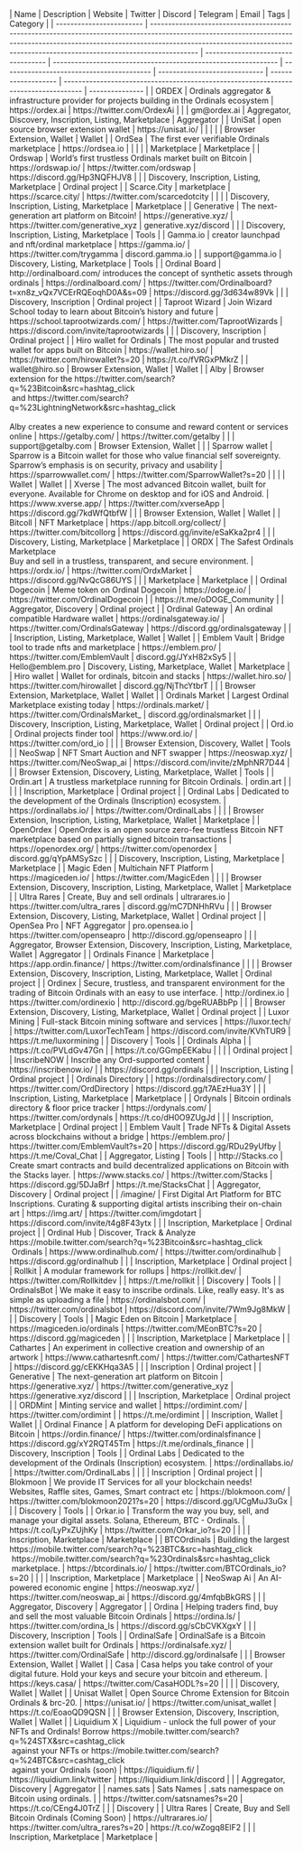 <link rel="stylesheet" type="text/css" href="./assets/css/style.css">
| Name                     | Description                                                                                                                                                                                                                                             | Website                            | Twitter                                                        | Discord                                   | Telegram                      | Email               | Tags                                                                                | Category        |
| ------------------------ | ------------------------------------------------------------------------------------------------------------------------------------------------------------------------------------------------------------------------------------------------------- | ---------------------------------- | -------------------------------------------------------------- | ----------------------------------------- | ----------------------------- | ------------------- | ----------------------------------------------------------------------------------- | --------------- |
| ORDEX                    | Ordinals aggregator & infrastructure provider for projects building in the Ordinals ecosystem                                                                                                                                                           | https://ordex.ai                   | https://twitter.com/OrdexAi                                    |                                           |                               | gm@ordex.ai         | Aggregator, Discovery, Inscription, Listing, Marketplace                            | Aggregator      |
| UniSat                   | open source browser extension wallet                                                                                                                                                                                                                    | https://unisat.io/                 |                                                                |                                           |                               |                     | Browser Extension, Wallet                                                           | Wallet          |
| OrdSea                   | The first ever verifiable Ordinals marketplace                                                                                                                                                                                                          | https://ordsea.io                  |                                                                |                                           |                               |                     | Marketplace                                                                         | Marketplace     |
| Ordswap                  | World’s first trustless Ordinals market built on Bitcoin                                                                                                                                                                                                | https://ordswap.io/                | https://twitter.com/ordswap                                    | https://discord.gg/Hp3NQFHJV8             |                               |                     | Discovery, Inscription, Listing, Marketplace                                        | Ordinal project |
| Scarce.City              | marketplace                                                                                                                                                                                                                                             | https://scarce.city/               | https://twitter.com/scarcedotcity                              |                                           |                               |                     | Discovery, Inscription, Listing, Marketplace                                        | Marketplace     |
| Generative               | The next-generation art platform on Bitcoin!                                                                                                                                                                                                            | https://generative.xyz/            | https://twitter.com/generative_xyz                             | generative.xyz/discord                    |                               |                     | Discovery, Inscription, Listing, Marketplace                                        | Tools           |
| Gamma.io                 | creator launchpad and nft/ordinal marketplace                                                                                                                                                                                                           | https://gamma.io/                  | https://twitter.com/trygamma                                   | discord.gamma.io                          |                               | support@gamma.io    | Discovery, Listing, Marketplace                                                     | Tools           |
| Ordinal Board            | http://ordinalboard.com/ introduces the concept of synthetic assets through ordinals                                                                                                                                                                    | https://ordinalboard.com/          | https://twitter.com/Ordinalboard?t=xn8z_vQx7VCErRQEoqhD0A&s=09 | https://discord.gg/3d634w89Vk             |                               |                     | Discovery, Inscription                                                              | Ordinal project |
| Taproot Wizard           | Join Wizard School today to learn about Bitcoin’s history and future                                                                                                                                                                                    | https://school.taprootwizards.com/ | https://twitter.com/TaprootWizards                             | https://discord.com/invite/taprootwizards |                               |                     | Discovery, Inscription                                                              | Ordinal project |
| Hiro wallet for Ordinals | The most popular and trusted wallet for apps built on Bitcoin                                                                                                                                                                                           | https://wallet.hiro.so/            | https://twitter.com/hirowallet?s=20                            | https://t.co/fVRGxPMkrZ                   |                               | wallet@hiro.so      | Browser Extension, Wallet                                                           | Wallet          |
| Alby                     | Browser extension for the https://twitter.com/search?q=%23Bitcoin&src=hashtag_click<br> and https://twitter.com/search?q=%23LightningNetwork&src=hashtag_click<br> <br>Alby creates a new experience to consume and reward content or services online   | https://getalby.com/               | https://twitter.com/getalby                                    |                                           |                               | support@getalby.com | Browser Extension, Wallet                                                           |                 |
| Sparrow wallet           | Sparrow is a Bitcoin wallet for those who value financial self sovereignty. Sparrow’s emphasis is on security, privacy and usability                                                                                                                    | https://sparrowwallet.com/         | https://twitter.com/SparrowWallet?s=20                         |                                           |                               |                     | Wallet                                                                              | Wallet          |
| Xverse                   | The most advanced Bitcoin wallet, built for everyone. Available for Chrome on desktop and for iOS and Android.                                                                                                                                          | https://www.xverse.app/            | https://twitter.com/xverseApp                                  | https://discord.gg/7kdWfQtbfW             |                               |                     | Browser Extension, Wallet                                                           | Wallet          |
| Bitcoll                  | NFT Marketplace                                                                                                                                                                                                                                         | https://app.bitcoll.org/collect/   | https://twitter.com/bitcollorg                                 | https://discord.gg/invite/eSaKka2pr4      |                               |                     | Discovery, Listing, Marketplace                                                     | Marketplace     |
| ORDX                     | The Safest Ordinals Marketplace<br>Buy and sell in a trustless, transparent, and secure environment.                                                                                                                                                    | https://ordx.io/                   | https://twitter.com/OrdxMarket                                 | https://discord.gg/NvQcG86UYS             |                               |                     | Marketplace                                                                         | Marketplace     |
| Ordinal Dogecoin         | Meme token on Ordinal Dogecoin                                                                                                                                                                                                                          | https://odoge.io/                  | https://twitter.com/OrdinalDogecoin                            |                                           | https://t.me/oDOGE_Community  |                     | Aggregator, Discovery                                                               | Ordinal project |
| Ordinal Gateway          | An ordinal compatible Hardware wallet                                                                                                                                                                                                                   | https://ordinalsgateway.io/        | https://twitter.com/OrdinalsGateway                            | https://discord.gg/ordinalsgateway        |                               |                     | Inscription, Listing, Marketplace, Wallet                                           | Wallet          |
| Emblem Vault             | Bridge tool to trade nfts and marketplace                                                                                                                                                                                                               | https://emblem.pro/                | https://twitter.com/EmblemVault                                | discord.gg/JYxH82xSy5                     |                               | Hello@emblem.pro    | Discovery, Listing, Marketplace, Wallet                                             | Marketplace     |
| Hiro wallet              | Wallet for ordinals, bitcoin and stacks                                                                                                                                                                                                                 | https://wallet.hiro.so/            | https://twitter.com/hirowallet                                 | discord.gg/NjThcYtbrT                     |                               |                     | Browser Extension, Marketplace, Wallet                                              | Wallet          |
| Ordinals Market          | Largest Ordinal Marketplace existing today                                                                                                                                                                                                              | https://ordinals.market/           | https://twitter.com/OrdinalsMarket_                            | discord.gg/ordinalsmarket                 |                               |                     | Discovery, Inscription, Listing, Marketplace, Wallet                                | Ordinal project |
| Ord.io                   | Ordinal projects finder tool                                                                                                                                                                                                                            | https://www.ord.io/                | https://twitter.com/ord_io                                     |                                           |                               |                     | Browser Extension, Discovery, Wallet                                                | Tools           |
| NeoSwap                  | NFT Smart Auction and NFT swapper                                                                                                                                                                                                                       | https://neoswap.xyz/               | https://twitter.com/NeoSwap_ai                                 | https://discord.com/invite/zMphNR7D44     |                               |                     | Browser Extension, Discovery, Listing, Marketplace, Wallet                          | Tools           |
| Ordin.art                | A trustless marketplace running for Bitcoin Ordinals.                                                                                                                                                                                                   | ordin.art                          |                                                                |                                           |                               |                     | Inscription, Marketplace                                                            | Ordinal project |
| Ordinal Labs             | Dedicated to the development of the Ordinals (Inscription) ecosystem.                                                                                                                                                                                   | https://ordinallabs.io/            | https://twitter.com/OrdinalLabs                                |                                           |                               |                     | Browser Extension, Inscription, Listing, Marketplace, Wallet                        | Marketplace     |
| OpenOrdex                | OpenOrdex is an open source zero-fee trustless Bitcoin NFT marketplace based on partially signed bitcoin transactions                                                                                                                                   | https://openordex.org/             | https://twitter.com/openordex                                  | discord.gg/qYpAMSySzc                     |                               |                     | Discovery, Inscription, Listing, Marketplace                                        | Marketplace     |
| Magic Eden               | Multichain NFT Platform                                                                                                                                                                                                                                 | https://magiceden.io/              | https://twitter.com/MagicEden                                  |                                           |                               |                     | Browser Extension, Discovery, Inscription, Listing, Marketplace, Wallet             | Marketplace     |
| Ultra Rares              | Create, Buy and sell ordinals                                                                                                                                                                                                                           | ultrarares.io                      | https://twitter.com/ultra_rares                                | discord.gg/mC7DNHhRVu                     |                               |                     | Browser Extension, Discovery, Listing, Marketplace, Wallet                          | Ordinal project |
| OpenSea Pro              | NFT Aggregator                                                                                                                                                                                                                                          | pro.opensea.io                     | https://twitter.com/openseapro                                 | http://discord.gg/openseapro              |                               |                     | Aggregator, Browser Extension, Discovery, Inscription, Listing, Marketplace, Wallet | Aggregator      |
| Ordinals Finance         | Marketplace                                                                                                                                                                                                                                             | https://app.ordin.finance/         | https://twitter.com/ordinalsfinance                            |                                           |                               |                     | Browser Extension, Discovery, Inscription, Listing, Marketplace, Wallet             | Ordinal project |
| Ordinex                  | Secure, trustless, and transparent environment for the trading of Bitcoin Ordinals with an easy to use interface.                                                                                                                                       | http://ordinex.io                  | https://twitter.com/ordinexio                                  | http://discord.gg/bgeRUABbPp              |                               |                     | Browser Extension, Discovery, Listing, Marketplace, Wallet                          | Ordinal project |
| Luxor Mining             | Full-stack Bitcoin mining software and services                                                                                                                                                                                                         | https://luxor.tech/                | https://twitter.com/LuxorTechTeam                              | https://discord.com/invite/KVhTUR9        | https://t.me/luxormining      |                     | Discovery                                                                           | Tools           |
| Ordinals Alpha           |                                                                                                                                                                                                                                                         | https://t.co/PVLdGv47Gn            |                                                                | https://t.co/GGmpEEKabu                   |                               |                     |                                                                                     | Ordinal project |
| InscribeNOW              | Inscribe any Ord-supported content                                                                                                                                                                                                                      | https://inscribenow.io/            |                                                                | https://discord.gg/ordinals               |                               |                     | Inscription, Listing                                                                | Ordinal project |
| Ordinals Directory       |                                                                                                                                                                                                                                                         | https://ordinalsdirectory.com/     | https://twitter.com/OrdDirectory                               | https://discord.gg/t7AEzHua3Y             |                               |                     | Inscription, Listing, Marketplace                                                   | Marketplace     |
| Ordynals                 | Bitcoin ordinals directory & floor price tracker                                                                                                                                                                                                        | https://ordynals.com/              | https://twitter.com/ordynals                                   | https://t.co/dH0O9ZUgJd                   |                               |                     | Inscription, Marketplace                                                            | Ordinal project |
| Emblem Vault             | Trade NFTs & Digital Assets across blockchains without a bridge                                                                                                                                                                                         | https://emblem.pro/                | https://twitter.com/EmblemVault?s=20                           | https://discord.gg/RDu29yUfby             | https://t.me/Coval_Chat       |                     | Aggregator, Listing                                                                 | Tools           |
| http://Stacks.co         | Create smart contracts and build decentralized applications on Bitcoin with the Stacks layer.                                                                                                                                                           | https://www.stacks.co/             | https://twitter.com/Stacks                                     | https://discord.gg/5DJaBrf                | https://t.me/StacksChat       |                     | Aggregator, Discovery                                                               | Ordinal project |
| /imagine/                | First Digital Art Platform for BTC Inscriptions. Curating & supporting digital artists inscribing their on-chain art                                                                                                                                    | https://img.art/                   | https://twitter.com/imgdotart                                  | https://discord.com/invite/t4g8F43ytx     |                               |                     | Inscription, Marketplace                                                            | Ordinal project |
| Ordinal Hub              | Discover, Track & Analyze https://mobile.twitter.com/search?q=%23Bitcoin&src=hashtag_click<br> Ordinals                                                                                                                                                 | https://www.ordinalhub.com/        | https://twitter.com/ordinalhub                                 | https://discord.gg/ordinalhub             |                               |                     | Inscription, Marketplace                                                            | Ordinal project |
| Rollkit                  | A modular framework for rollups                                                                                                                                                                                                                         | https://rollkit.dev/               | https://twitter.com/Rollkitdev                                 |                                           | https://t.me/rollkit          |                     | Discovery                                                                           | Tools           |
| OrdinalsBot              | We make it easy to inscribe ordinals. Like, really easy. It's as simple as uploading a file                                                                                                                                                             | https://ordinalsbot.com/           | https://twitter.com/ordinalsbot                                | https://discord.com/invite/7Wm9Jg8MkW     |                               |                     | Discovery                                                                           | Tools           |
| Magic Eden on Bitcoin    | Marketplace                                                                                                                                                                                                                                             | https://magiceden.io/ordinals      | https://twitter.com/MEonBTC?s=20                               | https://discord.gg/magiceden              |                               |                     | Inscription, Marketplace                                                            | Marketplace     |
| Cathartes                | An experiment in collective creation and ownership of an artwork                                                                                                                                                                                        | https://www.cathartesnft.com/      | https://twitter.com/CathartesNFT                               | https://discord.gg/cEKKHqa3A5             |                               |                     | Inscription                                                                         | Ordinal project |
| Generative               | The next-generation art platform on Bitcoin                                                                                                                                                                                                             | https://generative.xyz/            | https://twitter.com/generative_xyz                             | https://generative.xyz/discord            |                               |                     | Inscription, Marketplace                                                            | Ordinal project |
| ORDMint                  | Minting service and wallet                                                                                                                                                                                                                              | https://ordimint.com/              | https://twitter.com/ordimint                                   |                                           | https://t.me/ordimint         |                     | Inscription, Wallet                                                                 | Wallet          |
| Ordinal Finance          | A platform for developing DeFi applications on Bitcoin                                                                                                                                                                                                  | https://ordin.finance/             | https://twitter.com/ordinalsfinance                            | https://discord.gg/xY2RQT45Tm             | https://t.me/ordinals_finance |                     | Discovery, Inscription                                                              | Tools           |
| Ordinal Labs             | Dedicated to the development of the Ordinals (Inscription) ecosystem.                                                                                                                                                                                   | https://ordinallabs.io/            | https://twitter.com/OrdinalLabs                                |                                           |                               |                     | Inscription                                                                         | Ordinal project |
| Blokmoon                 | We provide IT Services for all your blockchain needs!<br>Websites, Raffle sites, Games, Smart contract etc                                                                                                                                              | https://blokmoon.com/              | https://twitter.com/blokmoon2021?s=20                          | https://discord.gg/UCgMuJ3uGx             |                               |                     | Discovery                                                                           | Tools           |
| Orkar.io                 | Transform the way you buy, sell, and manage your digital assets. Solana, Ethereum, BTC - Ordinals.                                                                                                                                                      | https://t.co/LyPxZUjhKy            | https://twitter.com/Orkar_io?s=20                              |                                           |                               |                     | Inscription, Marketplace                                                            | Marketplace     |
| BTCOrdinals              | Building the largest https://mobile.twitter.com/search?q=%23BTC&src=hashtag_click<br> https://mobile.twitter.com/search?q=%23Ordinals&src=hashtag_click<br> marketplace.                                                                                | https://btcordinals.io/            | https://twitter.com/BTCOrdinals_io?s=20                        |                                           |                               |                     | Inscription, Marketplace                                                            | Marketplace     |
| NeoSwap Ai               | An AI-powered economic engine                                                                                                                                                                                                                           | https://neoswap.xyz/               | https://twitter.com/neoswap_ai                                 | https://discord.gg/4mfqbBkGRS             |                               |                     | Aggregator, Discovery                                                               | Aggregator      |
| Ordina                   | Helping traders find, buy and sell the most valuable Bitcoin Ordinals                                                                                                                                                                                   | https://ordina.ls/                 | https://twitter.com/ordina_ls                                  | https://discord.gg/sCbCVKXgxY             |                               |                     | Discovery, Inscription                                                              | Tools           |
| OrdinalSafe              | OrdinalSafe is a Bitcoin extension wallet built for Ordinals                                                                                                                                                                                            | https://ordinalsafe.xyz/           | https://twitter.com/OrdinalSafe                                | http://discord.gg/ordinalsafe             |                               |                     | Browser Extension, Wallet                                                           | Wallet          |
| Casa                     | Casa helps you take control of your digital future. Hold your keys and secure your bitcoin and ethereum.                                                                                                                                                | https://keys.casa/                 | https://twitter.com/CasaHODL?s=20                              |                                           |                               |                     | Discovery, Wallet                                                                   | Wallet          |
| Unisat Wallet            | Open Source Chrome Extension for Bitcoin Ordinals & brc-20.                                                                                                                                                                                             | https://unisat.io/                 | https://twitter.com/unisat_wallet                              | https://t.co/EoaoQD9QSN                   |                               |                     | Browser Extension, Discovery, Inscription, Wallet                                   | Wallet          |
| Liquidium X              | Liquidium - unlock the full power of your NFTs and Ordinals! Borrow https://mobile.twitter.com/search?q=%24STX&src=cashtag_click<br> against your NFTs or https://mobile.twitter.com/search?q=%24BTC&src=cashtag_click<br> against your Ordinals (soon) | https://liquidium.fi/              | https://liquidium.link/twitter                                 | https://liquidium.link/discord            |                               |                     | Aggregator, Discovery                                                               | Aggregator      |
| names.sats               | Sats Names | .sats namespace on Bitcoin using ordinals.                                                                                                                                                                                                 |                                    | https://twitter.com/satsnames?s=20                             | https://t.co/CEng4J0TrZ                   |                               |                     | Discovery                                                                                      |
| Ultra Rares              | Create, Buy and Sell Bitcoin Ordinals (Coming Soon)                                                                                                                                                                                                     | https://ultrarares.io/             | https://twitter.com/ultra_rares?s=20                           | https://t.co/wZogq8ElF2                   |                               |                     | Inscription, Marketplace                                                            | Marketplace     |
